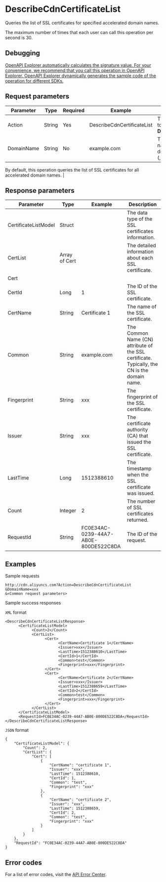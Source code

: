 # DescribeCdnCertificateList

Queries the list of SSL certificates for specified accelerated domain names.

The maximum number of times that each user can call this operation per second is 30.

## Debugging

[OpenAPI Explorer automatically calculates the signature value. For your convenience, we recommend that you call this operation in OpenAPI Explorer. OpenAPI Explorer dynamically generates the sample code of the operation for different SDKs.](https://api.aliyun.com/#product=Cdn&api=DescribeCdnCertificateList&type=RPC&version=2018-05-10)

## Request parameters

|Parameter|Type|Required|Example|Description|
|---------|----|--------|-------|-----------|
|Action|String|Yes|DescribeCdnCertificateList|The operation that you want to perform. Set the value to **DescribeCdnCertificateList**. |
|DomainName|String|No|example.com|The accelerated domain names. Separate multiple domain names with commas \(,\).

By default, this operation queries the list of SSL certificates for all accelerated domain names. |

## Response parameters

|Parameter|Type|Example|Description|
|---------|----|-------|-----------|
|CertificateListModel|Struct| |The data type of the SSL certificates information. |
|CertList|Array of Cert| |The detailed information about each SSL certificate. |
|Cert| | | |
|CertId|Long|1|The ID of the SSL certificate. |
|CertName|String|Certificate 1|The name of the SSL certificate. |
|Common|String|example.com|The Common Name \(CN\) attribute of the SSL certificate. Typically, the CN is the domain name. |
|Fingerprint|String|xxx|The fingerprint of the SSL certificate. |
|Issuer|String|xxx|The certificate authority \(CA\) that issued the SSL certificate. |
|LastTime|Long|1512388610|The timestamp when the SSL certificate was issued. |
|Count|Integer|2|The number of SSL certificates returned. |
|RequestId|String|FC0E34AC-0239-44A7-AB0E-800DE522C8DA|The ID of the request. |

## Examples

Sample requests

```
http://cdn.aliyuncs.com?Action=DescribeCdnCertificateList
&DomainName=xxx
&<Common request parameters>
```

Sample success responses

`XML` format

```
<DescribeCdnCertificateListResponse>
      <CertificateListModel>
            <Count>2</Count>
            <CertList>
                  <Cert>
                        <CertName>Certificate 1</CertName>
                        <Issuer>xxx</Issuer>
                        <LastTime>1512388610</LastTime>
                        <CertId>1</CertId>
                        <Common>test</Common>
                        <Fingerprint>xxx</Fingerprint>
                  </Cert>
                  <Cert>
                        <CertName>Certificate 2</CertName>
                        <Issuer>xxx</Issuer>
                        <LastTime>1512388659</LastTime>
                        <CertId>2</CertId>
                        <Common>test</Common>
                        <Fingerprint>xxx</Fingerprint>
                  </Cert>
            </CertList>
      </CertificateListModel>
      <RequestId>FC0E34AC-0239-44A7-AB0E-800DE522C8DA</RequestId>
</DescribeCdnCertificateListResponse>
```

`JSON` format

```
{
    "CertificateListModel": {
        "Count": 2,
        "CertList": {
            "Cert": [
                {
                    "CertName": "certificate 1",
                    "Issuer": "xxx",
                    "LastTime": 1512388610,
                    "CertId": 1,
                    "Common": "test",
                    "Fingerprint": "xxx"
                },
                {
                    "CertName": "certificate 2",
                    "Issuer": "xxx",
                    "LastTime": 1512388659,
                    "CertId": 2,
                    "Common": "test",
                    "Fingerprint": "xxx"
                }
            ]
        }
    },
    "RequestId": "FC0E34AC-0239-44A7-AB0E-800DE522C8DA"
}
```

## Error codes

For a list of error codes, visit the [API Error Center](https://error-center.alibabacloud.com/status/product/Cdn).

